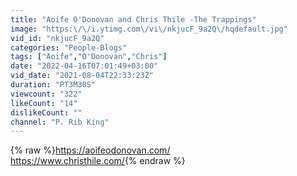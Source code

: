```yaml
---
title: "Aoife O'Donovan and Chris Thile -The Trappings"
image: "https:\/\/i.ytimg.com\/vi\/nkjucF_9a2Q\/hqdefault.jpg"
vid_id: "nkjucF_9a2Q"
categories: "People-Blogs"
tags: ["Aoife","O'Donovan","Chris"]
date: "2022-04-16T07:01:49+03:00"
vid_date: "2021-08-04T22:33:23Z"
duration: "PT3M30S"
viewcount: "322"
likeCount: "14"
dislikeCount: ""
channel: "P. Rib King"
---
```

{% raw %}<a rel="nofollow" target="blank" href="https://aoifeodonovan.com/">https://aoifeodonovan.com/</a><br /><a rel="nofollow" target="blank" href="https://www.christhile.com/">https://www.christhile.com/</a>{% endraw %}
